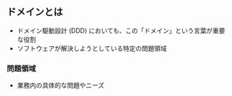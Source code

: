 ## ドメインとは

- ドメイン駆動設計 (DDD) においても、この「ドメイン」という言葉が重要な役割
- ソフトウェアが解決しようとしている特定の問題領域

### 問題領域

- 業務内の具体的な問題やニーズ
